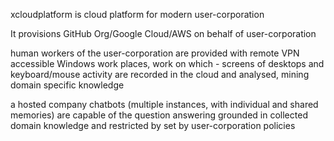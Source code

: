 xcloudplatform is cloud platform for modern user-corporation

It provisions GitHub Org/Google Cloud/AWS on behalf of user-corporation

human workers of the user-corporation are provided with remote VPN accessible Windows work places, work on which - screens of desktops and keyboard/mouse activity are recorded in the cloud and analysed, mining domain specific knowledge

a hosted company chatbots (multiple instances, with individual and shared memories) are capable of the question answering grounded in collected domain knowledge and restricted by set by user-corporation policies

